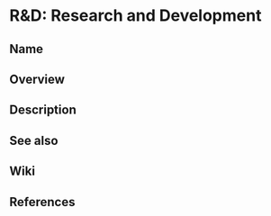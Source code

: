 # R&D: Research and Development

## Name

## Overview

## Description

## See also

## Wiki

## References
